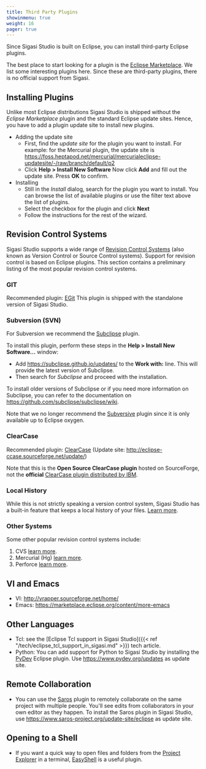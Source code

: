 ```yaml
---
title: Third Party Plugins
showinmenu: true
weight: 16
pager: true
---
```


Since Sigasi Studio is built on Eclipse, you can install third-party Eclipse plugins.

The best place to start looking for a plugin is the [Eclipse Marketplace](https://marketplace.eclipse.org). We list some interesting
plugins here. Since these are third-party plugins, there is no official
support from Sigasi.

## Installing Plugins

Unlike most Eclipse distributions Sigasi Studio is shipped without the *Eclipse Marketplace* plugin and the standard Eclipse update sites.
Hence, you have to add a plugin update site to install new plugins.

* Adding the update site
  * First, find the *update site* for the plugin you want to install. For example: for the Mercurial plugin, the update site is <https://foss.heptapod.net/mercurial/mercurialeclipse-updatesite/-/raw/branch/default/p2>
  * Click **Help > Install New Software** Now click **Add** and fill out the update site. Press **OK** to confirm.
* Installing
  * Still in the *Install* dialog, search for the plugin you want to install. You can browse the list of available plugins or use the filter text above the list of plugins.
  * Select the checkbox for the plugin and click **Next**
  * Follow the instructions for the rest of the wizard.

## Revision Control Systems

Sigasi Studio supports a wide range of [Revision Control
Systems](https://en.wikipedia.org/wiki/Revision_control) (also known as
Version Control or Source Control systems). Support for revision control
is based on Eclipse plugins. This section contains a preliminary listing
of the most popular revision control systems.

### GIT

Recommended plugin: [EGit](https://www.eclipse.org/egit/)
This plugin is shipped with the standalone version of Sigasi Studio.

### Subversion (SVN)

For Subversion we recommend the [Subclipse](https://marketplace.eclipse.org/content/subclipse) plugin.

To install this plugin, perform these steps in the **Help > Install New Software...** window:

* Add <https://subclipse.github.io/updates/> to the **Work with:** line. This will provide the latest version of Subclipse.
* Then search for _Subclipse_ and proceed with the installation.

To install older versions of Subclipse or if you need more information on Subclipse, you can refer to the documentation on <https://github.com/subclipse/subclipse/wiki>.

Note that we no longer recommend the [Subversive](https://www.eclipse.org/subversive/) plugin since it is only available up to Eclipse oxygen.

### ClearCase

Recommended plugin:
[ClearCase](https://sourceforge.net/projects/eclipse-ccase/)
(Update site: <http://eclipse-ccase.sourceforge.net/update/>)

Note that this is the **Open Source ClearCase plugin** hosted on
SourceForge, not the **official** [ClearCase plugin distributed by IBM](https://www.ibm.com/support/pages/node/306535).

### Local History

While this is not strictly speaking a version control system, Sigasi Studio has
a built-in feature that keeps a local history of your files.
[Learn more](https://help.eclipse.org/latest/index.jsp?topic=%2Forg.eclipse.platform.doc.user%2Ftasks%2Ftasks-1f.htm&cp%3D0_3_9).

### Other Systems

Some other popular revision control systems include:

1. CVS [learn more](https://www.eclipse.org/eclipse/platform-cvs/).
2. Mercurial (Hg) [learn
   more](https://foss.heptapod.net/mercurial/mercurialeclipse/-/wikis/home).
3. Perforce [learn
   more](https://www.perforce.com/product/components/eclipse_plugin).

## VI and Emacs

* VI: <http://vrapper.sourceforge.net/home/>
* Emacs: <https://marketplace.eclipse.org/content/more-emacs>

## Other Languages

* Tcl: see the [Eclipse Tcl support in Sigasi Studio]({{< ref "/tech/eclipse_tcl_support_in_sigasi.md" >}}) tech article.
* Python: You can add support for Python to Sigasi Studio by installing the [PyDev](https://marketplace.eclipse.org/content/pydev-python-ide-eclipse) Eclipse plugin.
Use <https://www.pydev.org/updates> as update site.

## Remote Collaboration

* You can use the [Saros](https://marketplace.eclipse.org/content/saros-distributed-collaborative-editing-and-pair-programming) plugin to remotely collaborate on the same project with multiple people. You'll see edits from collaborators in your own editor as they happen. To install the Saros plugin in Sigasi Studio, use <https://www.saros-project.org/update-site/eclipse> as update site.

## Opening to a Shell

* If you want a quick way to open files and folders from the [Project Explorer](/manual/views#project-explorer-view) in a terminal, [EasyShell](https://marketplace.eclipse.org/content/easyshell) is a useful plugin.
